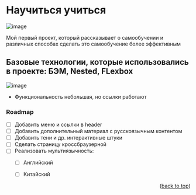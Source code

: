 # Научиться учиться

<div id="top"></div>

![image](https://user-images.githubusercontent.com/101180377/161977714-cf891c76-f667-44b8-90a2-7ee706408a35.png)

Мой первый проект, который рассказывает о самообучении и различных способах сделать это самообучение более эффективным

## Базовые технологии, которые использовались в проекте: БЭМ, Nested, FLexbox
![image](https://c.tenor.com/JdNHrW-dfq0AAAAC/%D1%8D%D1%82%D0%BE%D0%B1%D0%B0%D0%B7%D0%B0-%D0%B1%D0%B0%D0%B7%D0%B0.gif)
- Функциональность небольшая, но ссылки работают



### Roadmap
- [ ] Добавить меню и ссылки в header
- [ ] Добавить дополнительный материал с русскоязычным контентом
- [ ] Добавить тени и др. интерактивные штуки
- [ ] Сделать страницу кроссбраузерной 
- [ ] Реализовать мультиязычность:
    - [ ] Английский
    - [ ] Китайский


<p align="right">(<a href="#top">back to top</a>)</p>
